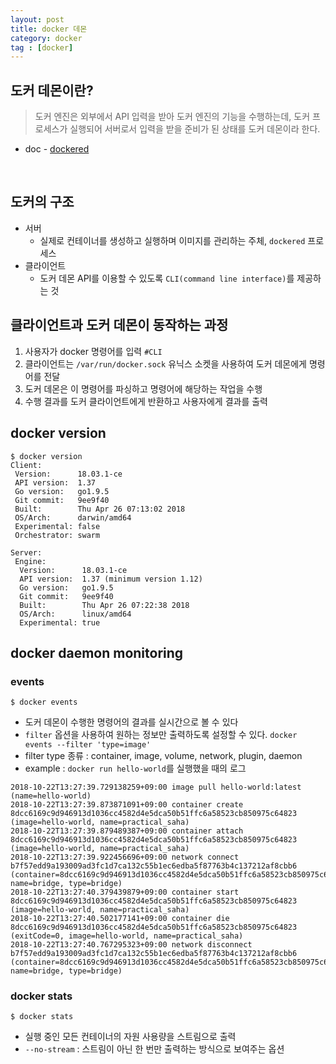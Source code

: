 ```yaml
---
layout: post
title: docker 데몬
category: docker
tag : [docker]
---
```


## 도커 데몬이란?
> 도커 엔진은 외부에서 API 입력을 받아 도커 엔진의 기능을 수행하는데, 도커 프로세스가 실행되어 서버로서 입력을 받을 준비가 된 상태를 도커 데몬이라 한다.

* doc - [dockered](https://docs.docker.com/engine/reference/commandline/dockerd/)


<br>


## 도커의 구조
* 서버
  * 실제로 컨테이너를 생성하고 실행하며 이미지를 관리하는 주체, `dockered` 프로세스
* 클라이언트
  * 도커 데몬 API를 이용할 수 있도록   `CLI(command line interface)`를 제공하는 것

## 클라이언트과 도커 데몬이 동작하는 과정
1. 사용자가 docker 명령어를 입력 `#CLI`
2. 클라이언트는 `/var/run/docker.sock` 유닉스 소켓을 사용하여 도커 데몬에게 명령어를 전달
3. 도커 데몬은 이 명령어를 파싱하고 명령어에 해당하는 작업을 수행
4. 수행 결과를 도커 클라이언트에게 반환하고 사용자에게 결과를 출력

## docker version
```
$ docker version
Client:
 Version:      18.03.1-ce
 API version:  1.37
 Go version:   go1.9.5
 Git commit:   9ee9f40
 Built:        Thu Apr 26 07:13:02 2018
 OS/Arch:      darwin/amd64
 Experimental: false
 Orchestrator: swarm

Server:
 Engine:
  Version:      18.03.1-ce
  API version:  1.37 (minimum version 1.12)
  Go version:   go1.9.5
  Git commit:   9ee9f40
  Built:        Thu Apr 26 07:22:38 2018
  OS/Arch:      linux/amd64
  Experimental: true
```

## docker daemon monitoring

### events
```
$ docker events
```
* 도커 데몬이 수행한 명령어의 결과를 실시간으로 볼 수 있다
* `filter` 옵션을 사용하여 원하는 정보만 출력하도록 설정할 수 있다. `docker events --filter 'type=image'`
* filter type 종류 : container, image, volume, network, plugin, daemon
* example : `docker run hello-world`를 실행했을 때의 로그
```
2018-10-22T13:27:39.729138259+09:00 image pull hello-world:latest (name=hello-world)
2018-10-22T13:27:39.873871091+09:00 container create 8dcc6169c9d946913d1036cc4582d4e5dca50b51ffc6a58523cb850975c64823 (image=hello-world, name=practical_saha)
2018-10-22T13:27:39.879489387+09:00 container attach 8dcc6169c9d946913d1036cc4582d4e5dca50b51ffc6a58523cb850975c64823 (image=hello-world, name=practical_saha)
2018-10-22T13:27:39.922456696+09:00 network connect b7f57edd9a193009ad3fc1d7ca132c55b1ec6edba5f87763b4c137212af8cbb6 (container=8dcc6169c9d946913d1036cc4582d4e5dca50b51ffc6a58523cb850975c64823, name=bridge, type=bridge)
2018-10-22T13:27:40.379439879+09:00 container start 8dcc6169c9d946913d1036cc4582d4e5dca50b51ffc6a58523cb850975c64823 (image=hello-world, name=practical_saha)
2018-10-22T13:27:40.502177141+09:00 container die 8dcc6169c9d946913d1036cc4582d4e5dca50b51ffc6a58523cb850975c64823 (exitCode=0, image=hello-world, name=practical_saha)
2018-10-22T13:27:40.767295323+09:00 network disconnect b7f57edd9a193009ad3fc1d7ca132c55b1ec6edba5f87763b4c137212af8cbb6 (container=8dcc6169c9d946913d1036cc4582d4e5dca50b51ffc6a58523cb850975c64823, name=bridge, type=bridge)
```

### docker stats 
```
$ docker stats
```
* 실행 중인 모든 컨테이너의 자원 사용량을 스트림으로 출력
* `--no-stream` : 스트림이 아닌 한 번만 출력하는 방식으로 보여주는 옵션
